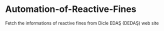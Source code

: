 # Automation-of-Reactive-Fines
Fetch the informations of reactive fines from Dicle EDAŞ (DEDAŞ) web site 
